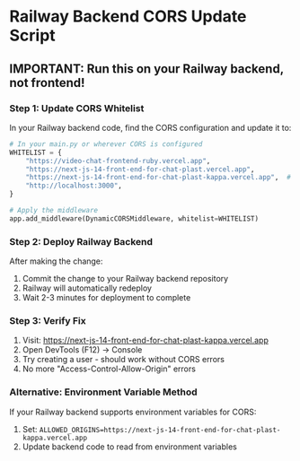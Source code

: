 # Railway Backend CORS Update Script

## IMPORTANT: Run this on your Railway backend, not frontend!

### Step 1: Update CORS Whitelist
In your Railway backend code, find the CORS configuration and update it to:

```python
# In your main.py or wherever CORS is configured
WHITELIST = {
    "https://video-chat-frontend-ruby.vercel.app",
    "https://next-js-14-front-end-for-chat-plast.vercel.app", 
    "https://next-js-14-front-end-for-chat-plast-kappa.vercel.app",  # ADD THIS LINE
    "http://localhost:3000",
}

# Apply the middleware
app.add_middleware(DynamicCORSMiddleware, whitelist=WHITELIST)
```

### Step 2: Deploy Railway Backend
After making the change:
1. Commit the change to your Railway backend repository
2. Railway will automatically redeploy
3. Wait 2-3 minutes for deployment to complete

### Step 3: Verify Fix
1. Visit: https://next-js-14-front-end-for-chat-plast-kappa.vercel.app
2. Open DevTools (F12) → Console
3. Try creating a user - should work without CORS errors
4. No more "Access-Control-Allow-Origin" errors

### Alternative: Environment Variable Method
If your Railway backend supports environment variables for CORS:
1. Set: `ALLOWED_ORIGINS=https://next-js-14-front-end-for-chat-plast-kappa.vercel.app`
2. Update backend code to read from environment variables